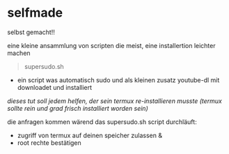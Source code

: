 # selfmade
selbst gemacht!!

eine kleine ansammlung von scripten die meist,
eine installertion leichter machen

> supersudo.sh

- ein script was automatisch sudo und als kleinen zusatz
  youtube-dl mit downloadet und installiert

_dieses tut soll jedem helfen, der sein termux re-installieren musste_
 _(termux sollte rein und grad frisch installiert worden sein)_

die anfragen kommen wärend das supersudo.sh script durchläuft:
- zugriff von termux auf deinen speicher zulassen &
- root rechte bestätigen

